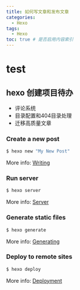 ```yaml
---
title: 如何写文章和发布文章
categories:
  - Hexo
tags:
  - Hexo
toc: true # 是否启用内容索引
---
```

# test

## hexo 创建项目待办
- 评论系统
- 目录配置和404目录处理
- 迁移高质量文章

### Create a new post

``` bash
$ hexo new "My New Post"
```

More info: [Writing](https://hexo.io/docs/writing.html)

### Run server

``` bash
$ hexo server
```

More info: [Server](https://hexo.io/docs/server.html)

### Generate static files

``` bash
$ hexo generate
```

More info: [Generating](https://hexo.io/docs/generating.html)

### Deploy to remote sites

``` bash
$ hexo deploy
```

More info: [Deployment](https://hexo.io/docs/one-command-deployment.html)